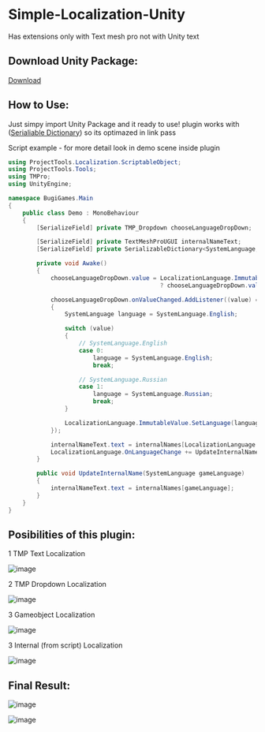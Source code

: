 # Simple-Localization-Unity

Has extensions only with Text mesh pro not with Unity text

## Download Unity Package:
[Download](https://github.com/EduardMalkhasyan/Simple-Localization-Unity/releases)

## How to Use:
Just simpy import Unity Package and it ready to use! plugin works with ([Serialiable Dictionary](https://github.com/EduardMalkhasyan/Serializable-Dictionary-Unity)) so its optimazed in link pass

Script example - for more detail look in demo scene inside plugin
```csharp
using ProjectTools.Localization.ScriptableObject;
using ProjectTools.Tools;
using TMPro;
using UnityEngine;

namespace BugiGames.Main
{
    public class Demo : MonoBehaviour
    {
        [SerializeField] private TMP_Dropdown chooseLanguageDropDown;

        [SerializeField] private TextMeshProUGUI internalNameText;
        [SerializeField] private SerializableDictionary<SystemLanguage, string> internalNames;

        private void Awake()
        {
            chooseLanguageDropDown.value = LocalizationLanguage.ImmutableValue.CurrentLanguage == SystemLanguage.English
                                           ? chooseLanguageDropDown.value = 0 : chooseLanguageDropDown.value = 1;

            chooseLanguageDropDown.onValueChanged.AddListener((value) =>
            {
                SystemLanguage language = SystemLanguage.English;

                switch (value)
                {
                    // SystemLanguage.English
                    case 0:
                        language = SystemLanguage.English;
                        break;

                    // SystemLanguage.Russian
                    case 1:
                        language = SystemLanguage.Russian;
                        break;
                }

                LocalizationLanguage.ImmutableValue.SetLanguage(language);
            });

            internalNameText.text = internalNames[LocalizationLanguage.ImmutableValue.CurrentLanguage];
            LocalizationLanguage.OnLanguageChange += UpdateInternalName;
        }

        public void UpdateInternalName(SystemLanguage gameLanguage)
        {
            internalNameText.text = internalNames[gameLanguage];
        }
    }
}
```
## Posibilities of this plugin:

1 TMP Text Localization 

![image](https://github.com/EduardMalkhasyan/Simple-Localization-Unity/assets/78969017/fd721716-96a4-4dd2-9bed-6343fd4cdb93)

2 TMP Dropdown Localization 

![image](https://github.com/EduardMalkhasyan/Simple-Localization-Unity/assets/78969017/2c19e574-3b36-4dc7-bd23-28fa823629ec)

3 Gameobject Localization 

![image](https://github.com/EduardMalkhasyan/Simple-Localization-Unity/assets/78969017/15b5426c-9910-432d-8d5c-b1646655bd87)

3 Internal (from script) Localization 

![image](https://github.com/EduardMalkhasyan/Simple-Localization-Unity/assets/78969017/126983e1-c449-430d-8422-2ad491e7262c)


## Final Result:

![image](https://github.com/EduardMalkhasyan/Simple-Localization-Unity/assets/78969017/1c0dcfda-e40a-44c2-a029-b89b8048505d)

![image](https://github.com/EduardMalkhasyan/Simple-Localization-Unity/assets/78969017/f4f8d14f-fb0c-4eb9-a2bf-a373ee700c79)

